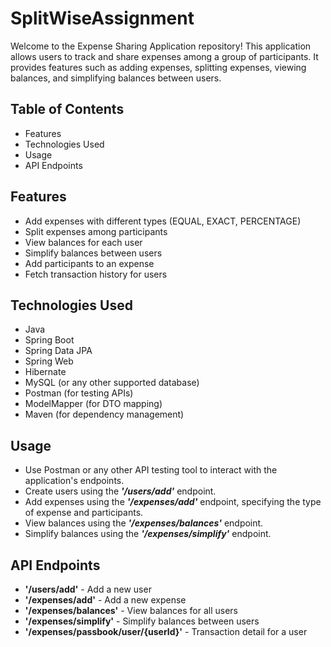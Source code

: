 # SplitWiseAssignment
Welcome to the Expense Sharing Application repository! This application allows users to track and share expenses among a group of participants. It provides features such as adding expenses, splitting expenses, viewing balances, and simplifying balances between users.

## Table of Contents

* Features
* Technologies Used
* Usage
* API Endpoints

## Features
* Add expenses with different types (EQUAL, EXACT, PERCENTAGE)
* Split expenses among participants
* View balances for each user
* Simplify balances between users
* Add participants to an expense
* Fetch transaction history for users

## Technologies Used

* Java
* Spring Boot
* Spring Data JPA
* Spring Web
* Hibernate
* MySQL (or any other supported database)
* Postman (for testing APIs)
* ModelMapper (for DTO mapping)
* Maven (for dependency management)

## Usage
* Use Postman or any other API testing tool to interact with the application's endpoints.
* Create users using the ***'/users/add'*** endpoint.
* Add expenses using the ***'/expenses/add'*** endpoint, specifying the type of expense and participants.
* View balances using the ***'/expenses/balances'*** endpoint.
* Simplify balances using the ***'/expenses/simplify'*** endpoint.

## API Endpoints

* **'/users/add'** - Add a new user
* **'/expenses/add'** - Add a new expense
* **'/expenses/balances'** - View balances for all users
* **'/expenses/simplify'** - Simplify balances between users
* **'/expenses/passbook/user/{userId}'** - Transaction detail for a user

